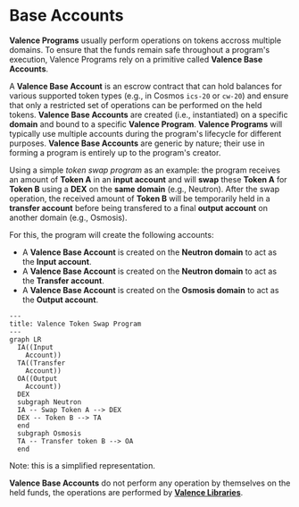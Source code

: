 # Base Accounts

**Valence Programs** usually perform operations on tokens accross multiple domains. To ensure that the funds remain safe throughout a program's execution, Valence Programs rely on a primitive called **Valence Base Accounts**.

A **Valence Base Account** is an escrow contract that can hold balances for various supported token types (e.g., in Cosmos `ics-20` or `cw-20`) and ensure that only a restricted set of operations can be performed on the held tokens.
**Valence Base Accounts** are created (i.e., instantiated) on a specific **domain** and bound to a specific **Valence Program**. **Valence Programs** will typically use multiple accounts during the program's lifecycle for different purposes. **Valence Base Accounts** are generic by nature; their use in forming a program is entirely up to the program's creator.

Using a simple _token swap program_ as an example: the program receives an amount of **Token A** in an **input account** and will **swap** these **Token A** for **Token B** using a **DEX** on the **same domain** (e.g., Neutron). After the swap operation, the received amount of **Token B** will be temporarily held in a **transfer account** before being transfered to a final **output account** on another domain (e.g., Osmosis).

For this, the program will create the following accounts:
- A **Valence Base Account** is created on the **Neutron domain** to act as the **Input account**.
- A **Valence Base Account** is created on the **Neutron domain** to act as the **Transfer account**.
- A **Valence Base Account** is created on the **Osmosis domain** to act as the **Output account**.

```mermaid
---
title: Valence Token Swap Program
---
graph LR
  IA((Input
    Account))
  TA((Transfer
    Account))
  OA((Output
	Account))
  DEX
  subgraph Neutron
  IA -- Swap Token A --> DEX
  DEX -- Token B --> TA
  end
  subgraph Osmosis
  TA -- Transfer token B --> OA
  end
```
Note: this is a simplified representation.

**Valence Base Accounts** do not perform any operation by themselves on the held funds, the operations are performed by **[Valence Libraries](./libraries_and_functions.md)**.
